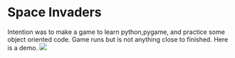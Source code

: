 # Space Invaders
Intention was to make a game to learn python,pygame, and practice some object oriented code.
Game runs but is not anything close to finished. 
Here is a demo. 
![](C:\Users\jupad\OneDrive\Desktop\demo.gif)
